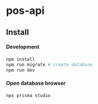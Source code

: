 # pos-api

## **Install**
#### **Development**
```sh
npm install
npm run migrate # create database
npm run dev
```

#### **Open database browser**
```sh
npx prisma studio
```
